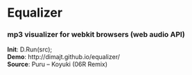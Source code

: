 Equalizer
=========

<h3>mp3 visualizer for webkit browsers (web audio API)</h3>
<b>Init</b>: D.Run(src);
<br>
<b>Demo</b>: http://dimajt.github.io/equalizer/
<br>
<b>Source</b>: Puru – Koyuki (06R Remix)
